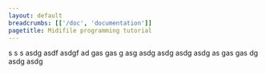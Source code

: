 ```yaml
---
layout: default
breadcrumbs: [['/doc', 'documentation']]
pagetitle: Midifile programming tutorial
---
```


s
s
s
asdg
asdf
asdgf
ad
gas
gas
g
asg
asdg
asdg
asdg
asdg
as
gas
gas
dg
asdg
asdg






